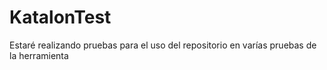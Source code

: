 # KatalonTest
Estaré realizando pruebas para el uso del repositorio en varías pruebas de la herramienta 
